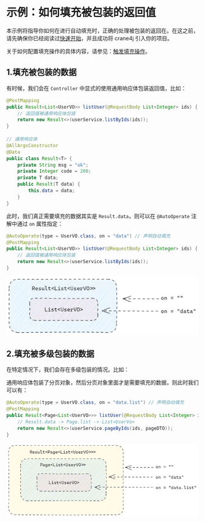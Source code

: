 # 示例：如何填充被包装的返回值

本示例将指导你如何在进行自动填充时，正确的处理被包装的返回在。在这之前，请先确保你已经阅读过[快速开始](./../user_guide/getting_started/getting_started_abstract.md)，并且成功将 crane4j 引入你的项目。

关于如何配置填充操作的具体内容，请参见：[触发填充操作](./../basic/trigger_operation.md)。

## 1.填充被包装的数据

有时候，我们会在 `Controller` 中显式的使用通用响应体包装返回值，比如：

~~~java
@PostMapping
public Result<List<UserVO>> listUser(@RequestBody List<Integer> ids) {
    // 返回值被通用响应体包装
    return new Result<>(userService.listByIds(ids));
}

// 通用响应体
@AllArgsConstructor
@Data
public class Result<T> {
    private String msg = "ok";
    private Integer code = 200;
    private T data;
    public Result(T data) {
        this.data = data;
    }
}
~~~

此时，我们真正需要填充的数据其实是 `Result.data`，则可以在 `@AutoOperate` 注解中通过 `on` 属性指定：

~~~java
@AutoOperate(type = UserVO.class, on = "data") // 声明自动填充
@PostMapping
public Result<List<UserVO>> listUser(@RequestBody List<Integer> ids) {
    // 返回值被通用响应体包装
    return new Result<>(userService.listByIds(ids));
}
~~~

![image-20231013231124968](./image-20231013231124968-0813973.png)

## 2.填充被多级包装的数据

在特定情况下，我们会存在多级包装的情况。比如：

通用响应体包装了分页对象，然后分页对象里面才是需要填充的数据，则此时我们可以有：

~~~java
@AutoOperate(type = UserVO.class, on = "data.list") // 声明自动填充
@PostMapping
public Result<Page<List<UserVO>>> listUser(@RequestBody List<Integer> ids, @RequestParam PageDTO pageDTO) {
    // Result.data -> Page.list -> List<UserVo>
    return new Result<>(userService.pageByIds(ids, pageDTO));
}
~~~

![image-20231013230948877](./image-20231013230948877-0813989.png)

